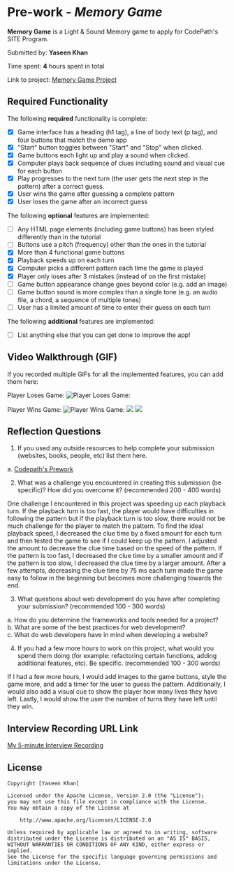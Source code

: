 # Pre-work - *Memory Game*

**Memory Game** is a Light & Sound Memory game to apply for CodePath's SITE Program. 

Submitted by: **Yaseen Khan**

Time spent: **4** hours spent in total

Link to project: [Memory Game Project](https://bottlenose-developing-xenon.glitch.me)



## Required Functionality

The following **required** functionality is complete:

* [x] Game interface has a heading (h1 tag), a line of body text (p tag), and four buttons that match the demo app
* [x] "Start" button toggles between "Start" and "Stop" when clicked. 
* [x] Game buttons each light up and play a sound when clicked. 
* [x] Computer plays back sequence of clues including sound and visual cue for each button
* [x] Play progresses to the next turn (the user gets the next step in the pattern) after a correct guess. 
* [x] User wins the game after guessing a complete pattern
* [x] User loses the game after an incorrect guess

The following **optional** features are implemented:

* [ ] Any HTML page elements (including game buttons) has been styled differently than in the tutorial
* [ ] Buttons use a pitch (frequency) other than the ones in the tutorial
* [x] More than 4 functional game buttons
* [x] Playback speeds up on each turn
* [x] Computer picks a different pattern each time the game is played
* [x] Player only loses after 3 mistakes (instead of on the first mistake)
* [ ] Game button appearance change goes beyond color (e.g. add an image)
* [ ] Game button sound is more complex than a single tone (e.g. an audio file, a chord, a sequence of multiple tones)
* [ ] User has a limited amount of time to enter their guess on each turn

The following **additional** features are implemented:

- [ ] List anything else that you can get done to improve the app!

## Video Walkthrough (GIF)

If you recorded multiple GIFs for all the implemented features, you can add them here:  
  
Player Loses Game:
![Player Loses Game:](https://cdn.glitch.global/672d4ca3-4bfe-456f-8481-01b7667fd537/user_loses.gif?v=1650677224691)

Player Wins Game:
![Player Wins Game:](https://cdn.glitch.global/672d4ca3-4bfe-456f-8481-01b7667fd537/user_wins.gif?v=1650677416549)
![](gif3-link-here)
![](gif4-link-here)

## Reflection Questions
1. If you used any outside resources to help complete your submission (websites, books, people, etc) list them here.  
  

a. [Codepath's Prework](https://courses.codepath.org/snippets/summer_internship_for_tech_excellence/prework.md#heading-2-setup-a-glitch-project)

2. What was a challenge you encountered in creating this submission (be specific)? How did you overcome it? (recommended 200 - 400 words)  
  

One challenge I encountered in this project was speeding up each playback turn. If the playback turn is too fast, the player would have difficulties in following the pattern but if the playback turn is too slow, there would not be much challenge for the player to match the pattern. To find the ideal playback speed, I decreased the clue time by a fixed amount for each turn and then tested the game to see if I could keep up the pattern. I adjusted the amount to decrease the clue time based on the speed of the pattern. 
If the pattern is too fast, I decreased the clue time by a smaller amount and if the pattern is too slow, I decreased the clue time by a larger amount. After a few attempts, decreasing the clue time by 75 ms each turn made the game easy to follow in the beginning but becomes more challenging towards the end.

3. What questions about web development do you have after completing your submission? (recommended 100 - 300 words)  
  
  
a. How do you determine the frameworks and tools needed for a project?  
b. What are some of the best practices for web development?  
c. What do web developers have in mind when developing a website?

4. If you had a few more hours to work on this project, what would you spend them doing (for example: refactoring certain functions, adding additional features, etc). Be specific. (recommended 100 - 300 words)  
  

If I had a few more hours, I would add images to the game buttons, style the game more, and add a timer for the user to guess the pattern. Additionally, I would also add a visual cue to show the player how many lives they have left. Lastly, I would show the user the number of turns they have left until they win.



## Interview Recording URL Link

[My 5-minute Interview Recording](https://cdn.glitch.me/672d4ca3-4bfe-456f-8481-01b7667fd537/SITE%20interview%20questions.mp4?v=1650692901839)


## License

    Copyright [Yaseen Khan]

    Licensed under the Apache License, Version 2.0 (the "License");
    you may not use this file except in compliance with the License.
    You may obtain a copy of the License at

        http://www.apache.org/licenses/LICENSE-2.0

    Unless required by applicable law or agreed to in writing, software
    distributed under the License is distributed on an "AS IS" BASIS,
    WITHOUT WARRANTIES OR CONDITIONS OF ANY KIND, either express or implied.
    See the License for the specific language governing permissions and
    limitations under the License.
